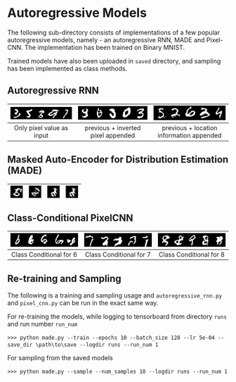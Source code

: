 # Autoregressive Models

The following sub-directory consists of implementations of a few popular autoregressive models, namely - an autoregressive RNN, MADE and Pixel-CNN. The implementation has been trained on Binary MNIST. 

Trained models have also been uploaded in `saved` directory, and sampling has been implemented as class methods. 

## Autoregressive RNN 

|<img src="demonstrations/ar_rnn_sample_1.png" alt="drawing" width="300"/>|<img src=" demonstrations/ar_rnn_sample_2.png" alt="drawing" width="300"/> |<img src=" demonstrations/ar_rnn_sample_3.png" alt="drawing" width="300"/> |
|:---:|:----:|:----:|
| Only pixel value as input | previous + inverted pixel appended | previous + location information appended | 

## Masked Auto-Encoder for Distribution Estimation (MADE)

|<img align='left' src=" demonstrations/made_sample_1.png" alt="drawing"/>|<img align='center' src=" demonstrations//made_sample_2.png" alt="drawing"/> |<img align='center' src=" demonstrations/made_sample_3.png" alt="drawing" /> |<img align='right' src=" demonstrations/made_sample_3.png" alt="drawing"/> |
|:---:|:----:|:----:|:----:|


## Class-Conditional PixelCNN

|<img src=" demonstrations/pixel_cnn_6.png" alt="drawing" width="300"/>|<img src=" demonstrations/pixel_cnn_7.png" alt="drawing" width="300"/> |<img src=" demonstrations/pixel_cnn_8.png" alt="drawing" width="300"/> |
|:---:|:----:|:----:|
| Class Conditional for 6 | Class Conditional for 7 | Class Conditional for 8 | 

## Re-training and Sampling

The following is a training and sampling usage and `autoregressive_rnn.py` and `pixel_cnn.py` can be run in the exact same way. 

For re-training the models, while logging to tensorboard from directory `runs` and run number `run_num`

    >>> python made.py --train --epochs 10 --batch_size 128 --lr 5e-04 --save_dir \path\to\save --logdir runs --run_num 1
    
For sampling from the saved models 

    >>> python made.py --sample --num_samples 10 --logdir runs --run_num 1
